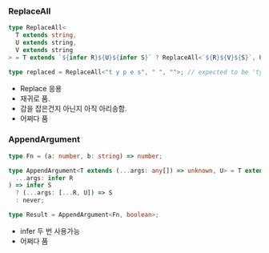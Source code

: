### ReplaceAll

```ts
type ReplaceAll<
  T extends string,
  U extends string,
  V extends string
> = T extends `${infer R}${U}${infer S}` ? ReplaceAll<`${R}${V}${S}`, U, V> : T;

type replaced = ReplaceAll<"t y p e s", " ", "">; // expected to be 'types'
```

- Replace 응용
- 재귀로 품.
- 감을 잡은건지 아닌지 아직 아리송함.
- 어쩌다 품

### AppendArgument

```ts
type Fn = (a: number, b: string) => number;

type AppendArgument<T extends (...args: any[]) => unknown, U> = T extends (
  ...args: infer R
) => infer S
  ? (...args: [...R, U]) => S
  : never;

type Result = AppendArgument<Fn, boolean>;
```

- infer 두 번 사용가능
- 어쩌다 품
